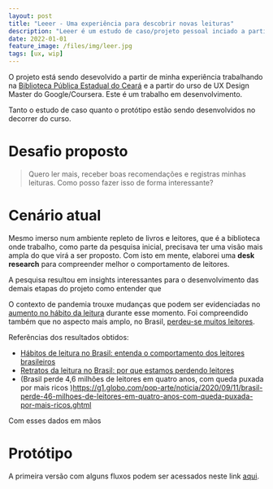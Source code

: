 ```yaml
---
layout: post
title: "Leeer - Uma experiência para descobrir novas leituras"
description: "Leeer é um estudo de caso/projeto pessoal inciado a partir de um prompt do curso de UX Design Master do Google/Coursera."
date: 2022-01-01
feature_image: /files/img/leer.jpg
tags: [ux, wip]
---
```


O projeto está sendo desevolvido a partir de minha experiência trabalhando na <a href="https://bece.cultura.ce.gov.br">Biblioteca Pública Estadual do Ceará</a> e a partir do urso de UX Design Master do Google/Coursera. Este é um trabalho em desenvolvimento.

<!--more-->

Tanto o estudo de caso quanto o protótipo estão sendo desenvolvidos no decorrer do curso.


# Desafio proposto
<blockquote>
    Quero ler mais, receber boas recomendações e registras minhas leituras. Como posso fazer isso de forma interessante?
</blockquote>


# Cenário atual
Mesmo imerso num ambiente repleto de livros e leitores, que é a biblioteca onde trabalho, como parte da pesquisa inicial, precisava ter uma visão mais ampla do que virá a ser proposto. Com isto em mente, elaborei uma <b>desk research</b> para compreender melhor o comportamento de leitores.

A pesquisa resultou em insights interessantes para o desenvolvimento das demais etapas do projeto como entender que 

O contexto de pandemia trouxe mudanças que podem ser evidenciadas no [aumento no hábito da leitura](https://agenciabrasil.ebc.com.br/geral/noticia/2021-10/dia-nacional-do-livro-habito-da-leitura-aumentou-na-pandemia) durante esse momento. Foi compreendido também que no aspecto mais amplo, no Brasil, [perdeu-se muitos leitores](https://www.cenpec.org.br/tematicas/retratos-da-leitura-no-brasil-por-que-estamos-perdendo-leitores).

Referências dos resultados obtidos:
- [Hábitos de leitura no Brasil: entenda o comportamento dos leitores brasileiros](https://blog.opinionbox.com/habitos-de-leitura-no-brasil/)
- [Retratos da leitura no Brasil: por que estamos perdendo leitores
](https://www.cenpec.org.br/tematicas/retratos-da-leitura-no-brasil-por-que-estamos-perdendo-leitores)
- (Brasil perde 4,6 milhões de leitores em quatro anos, com queda puxada por mais ricos
)https://g1.globo.com/pop-arte/noticia/2020/09/11/brasil-perde-46-milhoes-de-leitores-em-quatro-anos-com-queda-puxada-por-mais-ricos.ghtml

Com esses dados em mãos

# Protótipo
<p>A primeira versão com alguns fluxos podem ser acessados neste link <a href="https://bit.ly/ler_figma">aqui</a>.</p>

